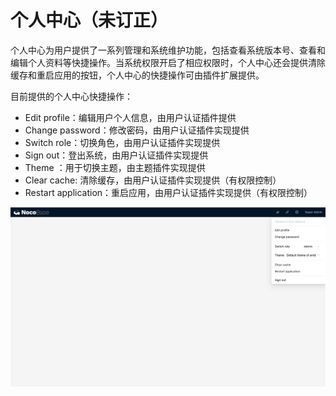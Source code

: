 # 个人中心（未订正）

个人中心为用户提供了一系列管理和系统维护功能，包括查看系统版本号、查看和编辑个人资料等快捷操作。当系统权限开启了相应权限时，个人中心还会提供清除缓存和重启应用的按钮，个人中心的快捷操作可由插件扩展提供。

目前提供的个人中心快捷操作：

- Edit profile：编辑用户个人信息，由用户认证插件提供
- Change password：修改密码，由用户认证插件实现提供
- Switch role：切换角色，由用户认证插件实现提供
- Sign out：登出系统，由用户认证插件实现提供
- Theme ：用于切换主题，由主题插件实现提供
- Clear cache: 清除缓存，由用户认证插件实现提供（有权限控制）
- Restart application：重启应用，由用户认证插件实现提供（有权限控制）

![](./static/FNtmbksNrorQ4xxbXEMcRHx7ndb.png)
